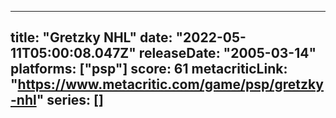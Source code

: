 
---
title: "Gretzky NHL"
date: "2022-05-11T05:00:08.047Z"
releaseDate: "2005-03-14"
platforms: ["psp"]
score: 61
metacriticLink: "https://www.metacritic.com/game/psp/gretzky-nhl"
series: []
---
